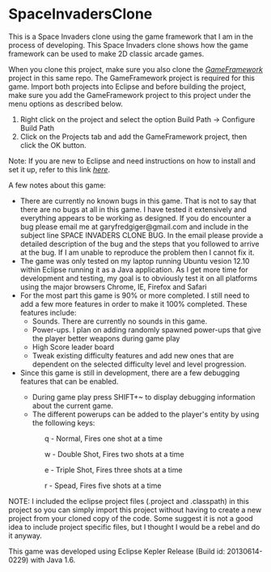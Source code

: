 SpaceInvadersClone
==================

This is a Space Invaders clone using the game framework that I am in the process of developing. This Space Invaders clone shows how the game framework can be used to make 2D classic arcade games.

When you clone this project, make sure you also clone the *[GameFramework](https://github.com/garyfredgiger/GameFramework.git)* project in this same repo. The GameFramework project is required for this game. Import both projects into Eclipse and before building the project, make sure you add the GameFramework project to this project under the menu options as described below.

<ol>
<li>Right click on the project and select the option Build Path -> Configure Build Path</li>
<li>Click on the Projects tab and add the GameFramework project, then click the OK button.</li>
</ol>

Note: If you are new to Eclipse and need instructions on how to install and set it up, refer to this link *[here](http://wiki.eclipse.org/Eclipse/Installation)*.

A few notes about this game:

<ul>
<li>There are currently no known bugs in this game. That is not to say that there are no bugs at all in this game. I have tested it extensively and everything appears to be working as designed. If you do encounter a bug please email me at garyfredgiger@gmail.com and include in the subject line SPACE INVADERS CLONE BUG. In the email please provide a detailed description of the bug and the steps that you followed to arrive at the bug. If I am unable to reproduce the problem then I cannot fix it.</li>
<li>The game was only tested on my laptop running Ubuntu vesion 12.10 within Eclipse running it as a Java application. As I get more time for development and testing, my goal is to obviously test it on all platforms using the major browsers Chrome, IE, Firefox and Safari</li>
<li>For the most part this game is 90% or more completed. I still need to add a few more features in order to make it 100% completed. These features include:
<ul>
<li>Sounds. There are currently no sounds in this game.</li>
<li>Power-ups. I plan on adding randomly spawned power-ups that give the player better weapons during game play</li>
<li>High Score leader board</li>
<li>Tweak existing difficulty features and add new ones that are dependent on the selected difficulty level and level progression.</li>
</ul>
<li>Since this game is still in development, there are a few debugging features that can be enabled.</li>
<ul>
<li>During game play press SHIFT+~ to display debugging information about the current game.</li>
<li>The different powerups can be added to the player's entity by using the following keys:</li>
<ul>q - Normal, Fires one shot at a time</ul>
<ul>w - Double Shot, Fires two shots at a time</ul>
<ul>e - Triple Shot, Fires three shots at a time</ul>
<ul>r - Spead, Fires five shots at a time</ul>
</ul>
</ul>

NOTE: I included the eclipse project files (.project and .classpath) in this project so you can simply import this project without having to create a new project from your cloned copy of the code. Some suggest it is not a good idea to include project specific files, but I thought I would be a rebel and do it anyway.

This game was developed using Eclipse Kepler Release (Build id: 20130614-0229) with Java 1.6. 
